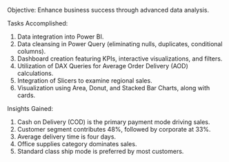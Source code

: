 Objective:
Enhance business success through advanced data analysis.

Tasks Accomplished:

1. Data integration into Power BI.
2. Data cleansing in Power Query (eliminating nulls, duplicates, conditional columns).
3. Dashboard creation featuring KPIs, interactive visualizations, and filters.
4. Utilization of DAX Queries for Average Order Delivery (AOD) calculations.
5. Integration of Slicers to examine regional sales.
6. Visualization using Area, Donut, and Stacked Bar Charts, along with cards.

Insights Gained:

1. Cash on Delivery (COD) is the primary payment mode driving sales.
2. Customer segment contributes 48%, followed by corporate at 33%.
3. Average delivery time is four days.
4. Office supplies category dominates sales.
5. Standard class ship mode is preferred by most customers.
